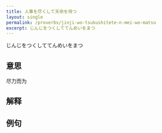 ```yaml
---
title: 人事を尽くして天命を待つ
layout: single
permalink: /proverbs/jinji-wo-tsukushitete-n-mei-wo-matsu
excerpt: じんじをつくしててんめいをまつ
---
```


じんじをつくしててんめいをまつ

## 意思

尽力而为

## 解释

## 例句

